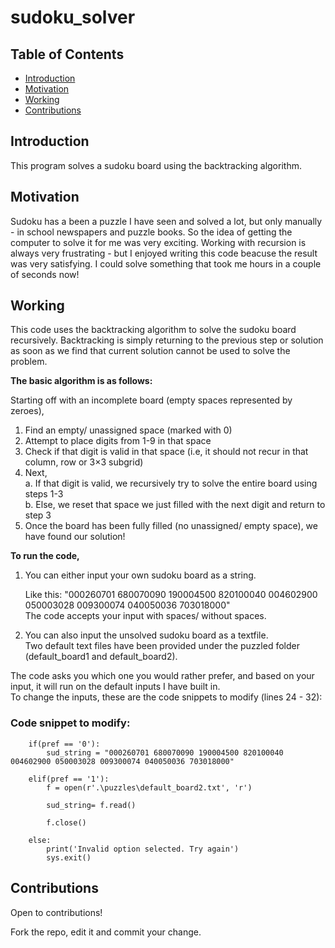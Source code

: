 # sudoku_solver

## Table of Contents

- [Introduction](#Introduction)
- [Motivation](#Motivation)
- [Working](#Working)
- [Contributions](#Contributions)

<!-- toc -->

## Introduction
This program solves a sudoku board using the backtracking algorithm.

## Motivation
Sudoku has a been a puzzle I have seen and solved a lot, but only manually - in school newspapers and puzzle books. 
So the idea of getting the computer to solve it for me was very exciting.
Working with recursion is always very frustrating - but I enjoyed writing this code beacuse the result was very satisfying. I could solve something that took me hours in a couple of seconds now!

## Working
This code uses the backtracking algorithm to solve the sudoku board recursively.
Backtracking is simply returning to the previous step or solution as soon as we find that current solution cannot be used to solve the problem.
  
**The basic algorithm is as follows:**  
  
Starting off with an incomplete board (empty spaces represented by zeroes),  
 
 1.  Find an empty/ unassigned space (marked with 0)
 2.  Attempt to place digits from 1-9 in that space
 3.  Check if that digit is valid in that space (i.e, it should not recur in that column, row or 3×3 subgrid)  
 4. Next,  
    a. If that digit is valid, we recursively try to solve the entire board using steps 1-3  
    b. Else, we reset that space we just filled with the next digit and return to step 3  
 5. Once the board has been fully filled (no unassigned/ empty space), we have found our solution!  
   
  
  
 **To run the code,**    
   
  1. You can either input your own sudoku board as a string.   
    
      Like this: "000260701 680070090 190004500 820100040 004602900 050003028 009300074 040050036 703018000"  
      The code accepts your input with spaces/ without spaces.  
      
  2. You can also input the unsolved sudoku board as a textfile.   
     Two default text files have been provided under the puzzled folder (default_board1 and default_board2).  
     
The code asks you which one you would rather prefer, and based on your input, it will run on the default inputs I have built in.  
To change the inputs, these are the code snippets to modify (lines 24 - 32):    

### Code snippet to modify:

```
    if(pref == '0'):
        sud_string = "000260701 680070090 190004500 820100040 004602900 050003028 009300074 040050036 703018000"
    
    elif(pref == '1'):
        f = open(r'.\puzzles\default_board2.txt', 'r')
    
        sud_string= f.read()
    
        f.close()
    
    else:
        print('Invalid option selected. Try again')
        sys.exit()
```
    
 ## Contributions
Open to contributions!

Fork the repo, edit it and commit your change.
